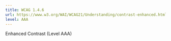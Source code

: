 ```yaml
---
title: WCAG 1.4.6
url: https://www.w3.org/WAI/WCAG21/Understanding/contrast-enhanced.html
level: AAA
---
```

Enhanced Contrast (Level AAA)
